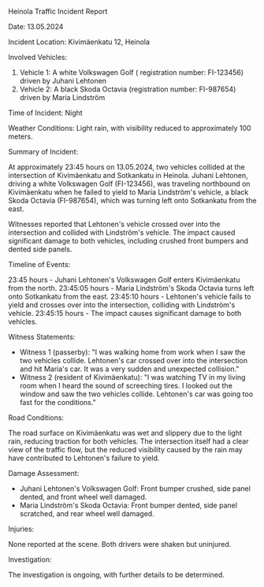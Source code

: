 Heinola Traffic Incident Report

Date: 13.05.2024

Incident Location: Kivimäenkatu 12, Heinola

Involved Vehicles:

1. Vehicle 1: A white Volkswagen Golf ( registration number: FI-123456) driven by Juhani Lehtonen
2. Vehicle 2: A black Skoda Octavia (registration number: FI-987654) driven by Maria Lindström

Time of Incident: Night

Weather Conditions: Light rain, with visibility reduced to approximately 100 meters.

Summary of Incident:

At approximately 23:45 hours on 13.05.2024, two vehicles collided at the intersection of Kivimäenkatu and Sotkankatu in Heinola. Juhani Lehtonen, driving a white Volkswagen Golf (FI-123456), was traveling northbound on Kivimäenkatu when he failed to yield to Maria Lindström's vehicle, a black Skoda Octavia (FI-987654), which was turning left onto Sotkankatu from the east.

Witnesses reported that Lehtonen's vehicle crossed over into the intersection and collided with Lindström's vehicle. The impact caused significant damage to both vehicles, including crushed front bumpers and dented side panels.

Timeline of Events:

23:45 hours - Juhani Lehtonen's Volkswagen Golf enters Kivimäenkatu from the north.
23:45:05 hours - Maria Lindström's Skoda Octavia turns left onto Sotkankatu from the east.
23:45:10 hours - Lehtonen's vehicle fails to yield and crosses over into the intersection, colliding with Lindström's vehicle.
23:45:15 hours - The impact causes significant damage to both vehicles.

Witness Statements:

* Witness 1 (passerby): "I was walking home from work when I saw the two vehicles collide. Lehtonen's car crossed over into the intersection and hit Maria's car. It was a very sudden and unexpected collision."
* Witness 2 (resident of Kivimäenkatu): "I was watching TV in my living room when I heard the sound of screeching tires. I looked out the window and saw the two vehicles collide. Lehtonen's car was going too fast for the conditions."

Road Conditions:

The road surface on Kivimäenkatu was wet and slippery due to the light rain, reducing traction for both vehicles. The intersection itself had a clear view of the traffic flow, but the reduced visibility caused by the rain may have contributed to Lehtonen's failure to yield.

Damage Assessment:

* Juhani Lehtonen's Volkswagen Golf: Front bumper crushed, side panel dented, and front wheel well damaged.
* Maria Lindström's Skoda Octavia: Front bumper dented, side panel scratched, and rear wheel well damaged.

Injuries:

None reported at the scene. Both drivers were shaken but uninjured.

Investigation:

The investigation is ongoing, with further details to be determined.